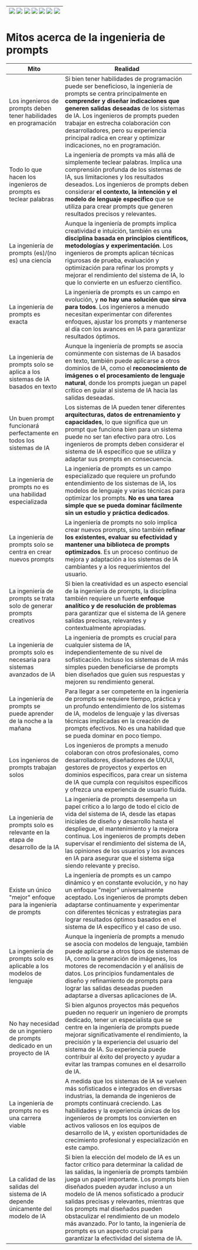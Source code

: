 <div align=right>

|[![](https://img.shields.io/badge/-Inicio-FFF?style=flat&logo=Emlakjet&logoColor=black)](/README.md) [![](https://img.shields.io/badge/-Introducción-FFF?style=flat)](/documentos/intro.md) [![](https://img.shields.io/badge/-Panorámica-FFF?style=flat)](/documentos/panorámica.md) [![](https://img.shields.io/badge/-Prompts-FFF?style=flat)](/documentos/prompts/README.md) [![](https://img.shields.io/badge/-Ingeniería_de_prompts-FFF?style=flat)](/documentos/ingenieriaDePrompts/README.md) [![](https://img.shields.io/badge/-Patrones-FFF?style=flat)](/documentos/ingenieriaDePrompts/patrones/README.md) [![](https://img.shields.io/badge/-Casos_de_uso-FFF?style=flat)](/documentos/casosDeUso/README.md)|
|-|

</div>

# Mitos acerca de la ingenieria de prompts

|Mito|Realidad|
|-|-|
|Los ingenieros de prompts deben tener habilidades en programación|Si bien tener habilidades de programación puede ser beneficioso, la ingeniería de prompts se centra principalmente en **comprender y diseñar indicaciones que generen salidas deseadas** de los sistemas de IA. Los ingenieros de prompts pueden trabajar en estrecha colaboración con desarrolladores, pero su experiencia principal radica en crear y optimizar indicaciones, no en programación.
|Todo lo que hacen los ingenieros de prompts es teclear palabras|La ingeniería de prompts va más allá de simplemente teclear palabras. Implica una comprensión profunda de los sistemas de IA, sus limitaciones y los resultados deseados. Los ingenieros de prompts deben considerar **el contexto, la intención y el modelo de lenguaje específico** que se utiliza para crear prompts que generen resultados precisos y relevantes.
|La ingeniería de prompts (es)/(no es) una ciencia|Aunque la ingeniería de prompts implica creatividad e intuición, también es una **disciplina basada en principios científicos, metodologías y experimentación**. Los ingenieros de prompts aplican técnicas rigurosas de prueba, evaluación y optimización para refinar los prompts y mejorar el rendimiento del sistema de IA, lo que lo convierte en un esfuerzo científico.
|La ingeniería de prompts es exacta|La ingeniería de prompts es un campo en evolución, y **no hay una solución que sirva para todos**. Los ingenieros a menudo necesitan experimentar con diferentes enfoques, ajustar los prompts y mantenerse al día con los avances en IA para garantizar resultados óptimos.
|La ingeniería de prompts solo se aplica a los sistemas de IA basados en texto|Aunque la ingeniería de prompts se asocia comúnmente con sistemas de IA basados en texto, también puede aplicarse a otros dominios de IA, como el **reconocimiento de imágenes o el procesamiento de lenguaje natural**, donde los prompts juegan un papel crítico en guiar al sistema de IA hacia las salidas deseadas.
|Un buen prompt funcionará perfectamente en todos los sistemas de IA|Los sistemas de IA pueden tener diferentes **arquitecturas, datos de entrenamiento y capacidades**, lo que significa que un prompt que funciona bien para un sistema puede no ser tan efectivo para otro. Los ingenieros de prompts deben considerar el sistema de IA específico que se utiliza y adaptar sus prompts en consecuencia.
|La ingeniería de prompts no es una habilidad especializada|La ingeniería de prompts es un campo especializado que requiere un profundo entendimiento de los sistemas de IA, los modelos de lenguaje y varias técnicas para optimizar los prompts. **No es una tarea simple que se pueda dominar fácilmente sin un estudio y práctica dedicados**.
|La ingeniería de prompts solo se centra en crear nuevos prompts|La ingeniería de prompts no solo implica crear nuevos prompts, sino también **refinar los existentes, evaluar su efectividad y mantener una biblioteca de prompts optimizados**. Es un proceso continuo de mejora y adaptación a los sistemas de IA cambiantes y a los requerimientos del usuario.
|La ingeniería de prompts se trata solo de generar prompts creativos|Si bien la creatividad es un aspecto esencial de la ingeniería de prompts, la disciplina también requiere un fuerte **enfoque analítico y de resolución de problemas** para garantizar que el sistema de IA genere salidas precisas, relevantes y contextualmente apropiadas.
|La ingeniería de prompts solo es necesaria para sistemas avanzados de IA|La ingeniería de prompts es crucial para cualquier sistema de IA, independientemente de su nivel de sofisticación. Incluso los sistemas de IA más simples pueden beneficiarse de prompts bien diseñados que guíen sus respuestas y mejoren su rendimiento general.
|La ingeniería de prompts se puede aprender de la noche a la mañana|Para llegar a ser competente en la ingeniería de prompts se requiere tiempo, práctica y un profundo entendimiento de los sistemas de IA, modelos de lenguaje y las diversas técnicas implicadas en la creación de prompts efectivos. No es una habilidad que se pueda dominar en poco tiempo.
|Los ingenieros de prompts trabajan solos|Los ingenieros de prompts a menudo colaboran con otros profesionales, como desarrolladores, diseñadores de UX/UI, gestores de proyectos y expertos en dominios específicos, para crear un sistema de IA que cumpla con requisitos específicos y ofrezca una experiencia de usuario fluida.
|La ingeniería de prompts solo es relevante en la etapa de desarrollo de la IA|La ingeniería de prompts desempeña un papel crítico a lo largo de todo el ciclo de vida del sistema de IA, desde las etapas iniciales de diseño y desarrollo hasta el despliegue, el mantenimiento y la mejora continua. Los ingenieros de prompts deben supervisar el rendimiento del sistema de IA, las opiniones de los usuarios y los avances en IA para asegurar que el sistema siga siendo relevante y preciso.
|Existe un único "mejor" enfoque para la ingeniería de prompts|La ingeniería de prompts es un campo dinámico y en constante evolución, y no hay un enfoque "mejor" universalmente aceptado. Los ingenieros de prompts deben adaptarse continuamente y experimentar con diferentes técnicas y estrategias para lograr resultados óptimos basados en el sistema de IA específico y el caso de uso.
|La ingeniería de prompts solo es aplicable a los modelos de lenguaje|Aunque la ingeniería de prompts a menudo se asocia con modelos de lenguaje, también puede aplicarse a otros tipos de sistemas de IA, como la generación de imágenes, los motores de recomendación y el análisis de datos. Los principios fundamentales de diseño y refinamiento de prompts para lograr las salidas deseadas pueden adaptarse a diversas aplicaciones de IA.
|No hay necesidad de un ingeniero de prompts dedicado en un proyecto de IA|Si bien algunos proyectos más pequeños pueden no requerir un ingeniero de prompts dedicado, tener un especialista que se centre en la ingeniería de prompts puede mejorar significativamente el rendimiento, la precisión y la experiencia del usuario del sistema de IA. Su experiencia puede contribuir al éxito del proyecto y ayudar a evitar las trampas comunes en el desarrollo de IA.
|La ingeniería de prompts no es una carrera viable|A medida que los sistemas de IA se vuelven más sofisticados e integrados en diversas industrias, la demanda de ingenieros de prompts continuará creciendo. Las habilidades y la experiencia únicas de los ingenieros de prompts los convierten en activos valiosos en los equipos de desarrollo de IA, y existen oportunidades de crecimiento profesional y especialización en este campo.
|La calidad de las salidas del sistema de IA depende únicamente del modelo de IA|Si bien la elección del modelo de IA es un factor crítico para determinar la calidad de las salidas, la ingeniería de prompts también juega un papel importante. Los prompts bien diseñados pueden ayudar incluso a un modelo de IA menos sofisticado a producir salidas precisas y relevantes, mientras que los prompts mal diseñados pueden obstaculizar el rendimiento de un modelo más avanzado. Por lo tanto, la ingeniería de prompts es un aspecto crucial para garantizar la efectividad del sistema de IA.
